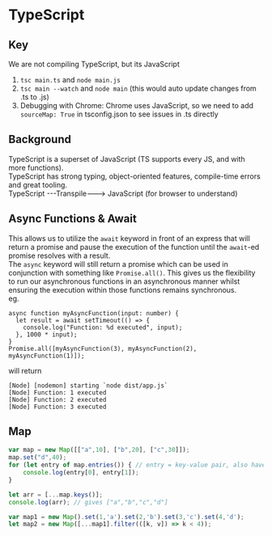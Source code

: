 # TypeScript
## Key
We are not compiling TypeScript, but its JavaScript  
1. ```tsc main.ts``` and ```node main.js```
2. ```tsc main --watch``` and ```node main``` (this would auto update changes from .ts to .js)
3. Debugging with Chrome: Chrome uses JavaScript, so we need to add ```sourceMap: True``` in tsconfig.json to see issues in .ts directly

## Background
TypeScript is a superset of JavaScript (TS supports every JS, and with more functions).  
TypeScript has strong typing, object-oriented features, compile-time errors and great tooling.  
TypeScript ---Transpile---> JavaScript (for browser to understand)  

## Async Functions & Await
This allows us to utilize the ```await``` keyword in front of an express that will return a promise and pause the execution of the function until the ```await```-ed promise resolves with a result.  
The ```async``` keyword will still return a promise which can be used in conjunction with something like ```Promise.all()```. This gives us the flexibility to run our asynchronous functions in an asynchronous manner whilst ensuring the execution within those functions remains synchronous.  
eg. 
```
async function myAsyncFunction(input: number) {
  let result = await setTimeout(() => {
    console.log("Function: %d executed", input);
  }, 1000 * input);
}
Promise.all([myAsyncFunction(3), myAsyncFunction(2), myAsyncFunction(1)]);
``` 
will return 
```
[Node] [nodemon] starting `node dist/app.js`
[Node] Function: 1 executed
[Node] Function: 2 executed
[Node] Function: 3 executed
```

## Map
```ts
var map = new Map([["a",10], ["b",20], ["c",30]]);
map.set("d",40);
for (let entry of map.entries()) { // entry = key-value pair, also have map.keys() and map.values()
    console.log(entry[0], entry[1]);
}

let arr = [...map.keys()]; 
console.log(arr); // gives ["a","b","c","d"]

var map1 = new Map().set(1,'a').set(2,'b').set(3,'c').set(4,'d');
let map2 = new Map([...map1].filter(([k, v]) => k < 4)); 
```
